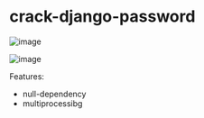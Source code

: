# crack-django-password

![image](https://user-images.githubusercontent.com/12753171/144512330-2e7b6975-66a4-4b40-ac43-472a93a84178.png)

![image](https://user-images.githubusercontent.com/12753171/144514766-3b6b4131-67ee-4fc0-9d1e-dc7fd2ac9036.png)

Features:

* null-dependency
* multiprocessibg

